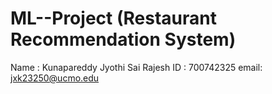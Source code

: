 # ML--Project (Restaurant Recommendation System)

Name : Kunapareddy Jyothi Sai Rajesh
ID : 700742325
email: jxk23250@ucmo.edu
